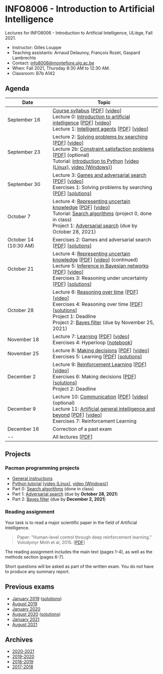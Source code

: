 # INFO8006 - Introduction to Artificial Intelligence

Lectures for INFO8006 - Introduction to Artificial Intelligence, ULiège, Fall 2021.

- Instructor: Gilles Louppe
- Teaching assistants: Arnaud Delaunoy, François Rozet, Gaspard Lambrechts
- Contact: [info8006@montefiore.ulg.ac.be](mailto:info8006@montefiore.ulg.ac.be)
- When: Fall 2021, Thursday 8:30 AM to 12:30 AM.
- Classroom: B7b A142

## Agenda

| Date | Topic |
| ---- | ----- |
| September 16 | [Course syllabus][syllabus] [[PDF][syllabus-pdf]] [[video][syllabus-vid]] <br> Lecture 0: [Introduction to artificial intelligence][l0] [[PDF][l0-pdf]] [[video](l0-vid)] <br> Lecture 1: [Intelligent agents][l1] [[PDF][l1-pdf]] [[video][l1-vid]] |
| September 23 | Lecture 2: [Solving problems by searching][l2] [[PDF][l2-pdf]] [[video][l2-vid]] <br> Lecture 2b: [Constraint satisfaction problems][l2b] [[PDF][l2b-pdf]] (optional) <br> Tutorial: [Introduction to Python](python-tutorial) [[video (Linux)](https://www.youtube.com/watch?v=aul2ARPn790), [video (Windows)](https://www.youtube.com/watch?v=CWNOHrwzIaM)]|
| September 30 | Lecture 3: [Games and adversarial search][l3] [[PDF][l3-pdf]] [[video][l3-vid]] <br> Exercises 1: Solving problems by searching [[PDF][e1]] [[solutions][e1s]] |
| October 7 | Lecture 4: [Representing uncertain knowledge][l4] [[PDF][l4-pdf]] [[video][l4-vid]] <br> Tutorial: [Search algorithms](projects/project0) (project 0, done in class) <br> Project 1: [Adversarial search](projects/project1) (due by October 28, 2021) |
| October 14 (10:30 AM) | Exercises 2: Games and adversarial search [[PDF][e2]] [[solutions][e2s]] |
| October 21 | Lecture 4: [Representing uncertain knowledge][l4] [[PDF][l4-pdf]] [[video][l4-vid]] (continued) <br> Lecture 5: [Inference in Bayesian networks][l5] [[PDF][l5-pdf]] [[video][l5-vid]] <br> Exercises 3: Reasoning under uncertainty [[PDF][e3]] [[solutions][e3s]] |
| October 28 | Lecture 6: [Reasoning over time][l6] [[PDF][l6-pdf]] [[video][l6-vid]] <br> Exercises 4: Reasoning over time [[PDF][e4]] [[solutions][e4s]] <br> Project 1: Deadline <br> Project 2: [Bayes filter](projects/project2) (due by November 25, 2021) |
| November 18 | Lecture 7: [Learning][l7] [[PDF][l7-pdf]] [[video][l7-vid]] <br> Exercises 4: Hyperloop [[notebook](code/exercises-4-hyperloop.ipynb)] |
| November 25 | Lecture 8: [Making decisions][l8] [[PDF][l8-pdf]] [[video][l8-vid]] <br> Exercises 5: Learning [[PDF][e5]] [[solutions][e5s]] |
| December 2 | Lecture 9: [Reinforcement Learning][l9] [[PDF][l9-pdf]] [[video](l9-vid)] <br> Exercises 6: Making decisions [[PDF][e6]] [[solutions][e6s]] <br> Project 2: Deadline |
| December 9 | Lecture 10: [Communication][l10] [[PDF][l10-pdf]] [[video][l10-vid]] (optional) <br> Lecture 11: [Artificial general intelligence and beyond][l11] [[PDF][l11-pdf]] [[video][l11-vid]] <br> Exercises 7: Reinforcement Learning |
| December 16 | Correction of a past exam |
| -- | All lectures [[PDF][lall-pdf]] | 

[syllabus]: https://glouppe.github.io/info8006-introduction-to-ai/?p=course-syllabus.md
[syllabus-pdf]: https://glouppe.github.io/info8006-introduction-to-ai/pdf/course-syllabus.pdf
[syllabus-vid]: https://www.youtube.com/watch?v=XOjc3OtJA4U

[l0]: https://glouppe.github.io/info8006-introduction-to-ai/?p=lecture0.md
[l0-pdf]: https://glouppe.github.io/info8006-introduction-to-ai/pdf/lec0.pdf
[l0-vid]: https://www.youtube.com/watch?v=G6YrPwF-to8

[l1]: https://glouppe.github.io/info8006-introduction-to-ai/?p=lecture1.md
[l1-pdf]: https://glouppe.github.io/info8006-introduction-to-ai/pdf/lec1.pdf
[l1-vid]: https://www.youtube.com/watch?v=WYxZiGIZXSs

[l2]: https://glouppe.github.io/info8006-introduction-to-ai/?p=lecture2.md
[l2-pdf]: https://glouppe.github.io/info8006-introduction-to-ai/pdf/lec2.pdf
[l2-vid]: https://www.youtube.com/watch?v=9hU3gx79pEE

[l2b]: https://glouppe.github.io/info8006-introduction-to-ai/?p=lecture2b.md
[l2b-pdf]: https://glouppe.github.io/info8006-introduction-to-ai/pdf/lec2b.pdf

[l3]: https://glouppe.github.io/info8006-introduction-to-ai/?p=lecture3.md
[l3-pdf]: https://glouppe.github.io/info8006-introduction-to-ai/pdf/lec3.pdf
[l3-vid]: https://www.youtube.com/watch?v=rjCBWMJhKg0

[l4]: https://glouppe.github.io/info8006-introduction-to-ai/?p=lecture4.md
[l4-pdf]: https://glouppe.github.io/info8006-introduction-to-ai/pdf/lec4.pdf
[l4-vid]: https://www.youtube.com/watch?v=i1UqwV3jMIY

[l5]: https://glouppe.github.io/info8006-introduction-to-ai/?p=lecture5.md
[l5-pdf]: https://glouppe.github.io/info8006-introduction-to-ai/pdf/lec5.pdf
[l5-vid]: https://www.youtube.com/watch?v=p5EFRO8YLI0

[l6]: https://glouppe.github.io/info8006-introduction-to-ai/?p=lecture6.md
[l6-pdf]: https://glouppe.github.io/info8006-introduction-to-ai/pdf/lec6.pdf
[l6-vid]: https://www.youtube.com/watch?v=crN15fPqnoo

[l7]: https://glouppe.github.io/info8006-introduction-to-ai/?p=lecture7.md
[l7-pdf]: https://glouppe.github.io/info8006-introduction-to-ai/pdf/lec7.pdf
[l7-vid]: https://www.youtube.com/watch?v=Vt0vySeV1hc

[l8]: https://glouppe.github.io/info8006-introduction-to-ai/?p=lecture8.md
[l8-pdf]: https://glouppe.github.io/info8006-introduction-to-ai/pdf/lec8.pdf
[l8-vid]: https://www.youtube.com/watch?v=ORYUUPEkiQU

[l9]: https://glouppe.github.io/info8006-introduction-to-ai/?p=lecture9.md
[l9-pdf]: https://glouppe.github.io/info8006-introduction-to-ai/pdf/lec9.pdf
[l9-vid]: https://www.youtube.com/watch?v=mjq7Py-bzmw

[l10]: https://glouppe.github.io/info8006-introduction-to-ai/?p=lecture10.md
[l10-pdf]: https://glouppe.github.io/info8006-introduction-to-ai/pdf/lec10.pdf
[l10-vid]: https://www.youtube.com/watch?v=5Hdi6Rz8qNM

[l11]: https://glouppe.github.io/info8006-introduction-to-ai/?p=lecture11.md
[l11-pdf]: https://glouppe.github.io/info8006-introduction-to-ai/pdf/lec11.pdf
[l11-vid]: https://www.youtube.com/watch?v=gvkgMBURpAk

[lall-pdf]: https://glouppe.github.io/info8006-introduction-to-ai/pdf/lec-all.pdf

[e1]: https://glouppe.github.io/info8006-introduction-to-ai/pdf/exercises-1.pdf
[e1s]: https://glouppe.github.io/info8006-introduction-to-ai/pdf/exercises-1-solutions.pdf
[e2]: https://glouppe.github.io/info8006-introduction-to-ai/pdf/exercises-2.pdf
[e2s]: https://glouppe.github.io/info8006-introduction-to-ai/pdf/exercises-2-solutions.pdf
[e3]: https://glouppe.github.io/info8006-introduction-to-ai/pdf/exercises-3.pdf
[e3s]: https://glouppe.github.io/info8006-introduction-to-ai/pdf/exercises-3-solutions.pdf
[e4]: https://glouppe.github.io/info8006-introduction-to-ai/pdf/exercises-4.pdf
[e4s]: https://glouppe.github.io/info8006-introduction-to-ai/pdf/exercises-4-solutions.pdf
[e5]: https://glouppe.github.io/info8006-introduction-to-ai/pdf/exercises-5.pdf
[e5s]: https://glouppe.github.io/info8006-introduction-to-ai/pdf/exercises-5-solutions.pdf
[e6]: https://glouppe.github.io/info8006-introduction-to-ai/pdf/exercises-6.pdf
[e6s]: https://glouppe.github.io/info8006-introduction-to-ai/pdf/exercises-6-solutions.pdf

## Projects

### Pacman programming projects

- [General instructions](projects)
- [Python tutorial](python-tutorial) [[video (Linux)](https://www.youtube.com/watch?v=aul2ARPn790), [video (Windows)](https://www.youtube.com/watch?v=CWNOHrwzIaM)]
- Part 0: [Search algorithms](projects/project0) (done in class)
- Part 1: [Adversarial search](projects/project1) (due by **October 28, 2021**)
- Part 2: [Bayes filter](projects/project2) (due by **December 2, 2021**)

### Reading assignment

Your task is to read a major scientific paper in the field of Artificial Intelligence.

> Paper: "Human-level control through deep reinforcement learning." <br>
> Volodymyr Mnih et al, 2015. [[PDF](https://deepmind-media.storage.googleapis.com/dqn/DQNNaturePaper.pdf)]

The reading assignment includes the main text (pages 1-4), as well as the methods section (pages 6-7).

Short questions will be asked as part of the written exam. You do not have to produce any summary report.

## Previous exams

- [January 2019](https://glouppe.github.io/info8006-introduction-to-ai/pdf/exam-january2019.pdf) ([solutions](https://glouppe.github.io/info8006-introduction-to-ai/pdf/exam-january2019-solutions.pdf))
- [August 2019](https://glouppe.github.io/info8006-introduction-to-ai/pdf/exam-august2019.pdf)
- [January 2020](https://glouppe.github.io/info8006-introduction-to-ai/pdf/exam-january2020.pdf)
- [August 2020](https://glouppe.github.io/info8006-introduction-to-ai/pdf/exam-august2020.pdf) ([solutions](https://glouppe.github.io/info8006-introduction-to-ai/pdf/exam-august2020-solutions.pdf))
- [January 2021](https://glouppe.github.io/info8006-introduction-to-ai/pdf/exam-january2021.pdf)
- [August 2021](https://glouppe.github.io/info8006-introduction-to-ai/pdf/exam-august2021.pdf)

## Archives

- [2020-2021](https://github.com/glouppe/info8006-introduction-to-ai/tree/info8006-2020)
- [2019-2020](https://github.com/glouppe/info8006-introduction-to-ai/tree/info8006-2019)
- [2018-2019](https://github.com/glouppe/info8006-introduction-to-ai/tree/info8006-2018)
- [2017-2018](https://github.com/glouppe/info8006-introduction-to-ai/tree/info8006-2017)
